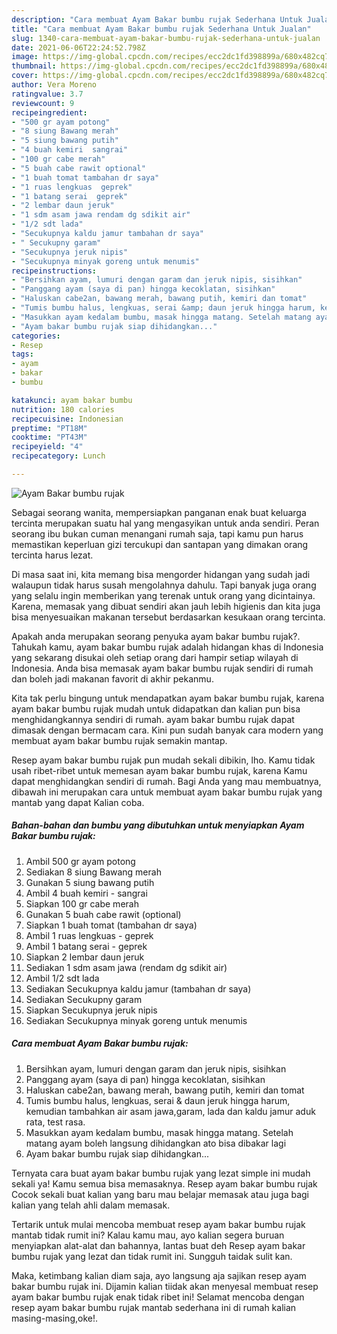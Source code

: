 ```yaml
---
description: "Cara membuat Ayam Bakar bumbu rujak Sederhana Untuk Jualan"
title: "Cara membuat Ayam Bakar bumbu rujak Sederhana Untuk Jualan"
slug: 1340-cara-membuat-ayam-bakar-bumbu-rujak-sederhana-untuk-jualan
date: 2021-06-06T22:24:52.798Z
image: https://img-global.cpcdn.com/recipes/ecc2dc1fd398899a/680x482cq70/ayam-bakar-bumbu-rujak-foto-resep-utama.jpg
thumbnail: https://img-global.cpcdn.com/recipes/ecc2dc1fd398899a/680x482cq70/ayam-bakar-bumbu-rujak-foto-resep-utama.jpg
cover: https://img-global.cpcdn.com/recipes/ecc2dc1fd398899a/680x482cq70/ayam-bakar-bumbu-rujak-foto-resep-utama.jpg
author: Vera Moreno
ratingvalue: 3.7
reviewcount: 9
recipeingredient:
- "500 gr ayam potong"
- "8 siung Bawang merah"
- "5 siung bawang putih"
- "4 buah kemiri  sangrai"
- "100 gr cabe merah"
- "5 buah cabe rawit optional"
- "1 buah tomat tambahan dr saya"
- "1 ruas lengkuas  geprek"
- "1 batang serai  geprek"
- "2 lembar daun jeruk"
- "1 sdm asam jawa rendam dg sdikit air"
- "1/2 sdt lada"
- "Secukupnya kaldu jamur tambahan dr saya"
- " Secukupny garam"
- "Secukupnya jeruk nipis"
- "Secukupnya minyak goreng untuk menumis"
recipeinstructions:
- "Bersihkan ayam, lumuri dengan garam dan jeruk nipis, sisihkan"
- "Panggang ayam (saya di pan) hingga kecoklatan, sisihkan"
- "Haluskan cabe2an, bawang merah, bawang putih, kemiri dan tomat"
- "Tumis bumbu halus, lengkuas, serai &amp; daun jeruk hingga harum, kemudian tambahkan air asam jawa,garam, lada dan kaldu jamur aduk rata, test rasa."
- "Masukkan ayam kedalam bumbu, masak hingga matang. Setelah matang ayam boleh langsung dihidangkan ato bisa dibakar lagi"
- "Ayam bakar bumbu rujak siap dihidangkan..."
categories:
- Resep
tags:
- ayam
- bakar
- bumbu

katakunci: ayam bakar bumbu 
nutrition: 180 calories
recipecuisine: Indonesian
preptime: "PT18M"
cooktime: "PT43M"
recipeyield: "4"
recipecategory: Lunch

---
```



![Ayam Bakar bumbu rujak](https://img-global.cpcdn.com/recipes/ecc2dc1fd398899a/680x482cq70/ayam-bakar-bumbu-rujak-foto-resep-utama.jpg)

Sebagai seorang wanita, mempersiapkan panganan enak buat keluarga tercinta merupakan suatu hal yang mengasyikan untuk anda sendiri. Peran seorang ibu bukan cuman menangani rumah saja, tapi kamu pun harus memastikan keperluan gizi tercukupi dan santapan yang dimakan orang tercinta harus lezat.

Di masa  saat ini, kita memang bisa mengorder hidangan yang sudah jadi walaupun tidak harus susah mengolahnya dahulu. Tapi banyak juga orang yang selalu ingin memberikan yang terenak untuk orang yang dicintainya. Karena, memasak yang dibuat sendiri akan jauh lebih higienis dan kita juga bisa menyesuaikan makanan tersebut berdasarkan kesukaan orang tercinta. 



Apakah anda merupakan seorang penyuka ayam bakar bumbu rujak?. Tahukah kamu, ayam bakar bumbu rujak adalah hidangan khas di Indonesia yang sekarang disukai oleh setiap orang dari hampir setiap wilayah di Indonesia. Anda bisa memasak ayam bakar bumbu rujak sendiri di rumah dan boleh jadi makanan favorit di akhir pekanmu.

Kita tak perlu bingung untuk mendapatkan ayam bakar bumbu rujak, karena ayam bakar bumbu rujak mudah untuk didapatkan dan kalian pun bisa menghidangkannya sendiri di rumah. ayam bakar bumbu rujak dapat dimasak dengan bermacam cara. Kini pun sudah banyak cara modern yang membuat ayam bakar bumbu rujak semakin mantap.

Resep ayam bakar bumbu rujak pun mudah sekali dibikin, lho. Kamu tidak usah ribet-ribet untuk memesan ayam bakar bumbu rujak, karena Kamu dapat menghidangkan sendiri di rumah. Bagi Anda yang mau membuatnya, dibawah ini merupakan cara untuk membuat ayam bakar bumbu rujak yang mantab yang dapat Kalian coba.

<!--inarticleads1-->

##### Bahan-bahan dan bumbu yang dibutuhkan untuk menyiapkan Ayam Bakar bumbu rujak:

1. Ambil 500 gr ayam potong
1. Sediakan 8 siung Bawang merah
1. Gunakan 5 siung bawang putih
1. Ambil 4 buah kemiri - sangrai
1. Siapkan 100 gr cabe merah
1. Gunakan 5 buah cabe rawit (optional)
1. Siapkan 1 buah tomat (tambahan dr saya)
1. Ambil 1 ruas lengkuas - geprek
1. Ambil 1 batang serai - geprek
1. Siapkan 2 lembar daun jeruk
1. Sediakan 1 sdm asam jawa (rendam dg sdikit air)
1. Ambil 1/2 sdt lada
1. Sediakan Secukupnya kaldu jamur (tambahan dr saya)
1. Sediakan  Secukupny garam
1. Siapkan Secukupnya jeruk nipis
1. Sediakan Secukupnya minyak goreng untuk menumis




<!--inarticleads2-->

##### Cara membuat Ayam Bakar bumbu rujak:

1. Bersihkan ayam, lumuri dengan garam dan jeruk nipis, sisihkan
1. Panggang ayam (saya di pan) hingga kecoklatan, sisihkan
1. Haluskan cabe2an, bawang merah, bawang putih, kemiri dan tomat
1. Tumis bumbu halus, lengkuas, serai &amp; daun jeruk hingga harum, kemudian tambahkan air asam jawa,garam, lada dan kaldu jamur aduk rata, test rasa.
1. Masukkan ayam kedalam bumbu, masak hingga matang. Setelah matang ayam boleh langsung dihidangkan ato bisa dibakar lagi
1. Ayam bakar bumbu rujak siap dihidangkan...




Ternyata cara buat ayam bakar bumbu rujak yang lezat simple ini mudah sekali ya! Kamu semua bisa memasaknya. Resep ayam bakar bumbu rujak Cocok sekali buat kalian yang baru mau belajar memasak atau juga bagi kalian yang telah ahli dalam memasak.

Tertarik untuk mulai mencoba membuat resep ayam bakar bumbu rujak mantab tidak rumit ini? Kalau kamu mau, ayo kalian segera buruan menyiapkan alat-alat dan bahannya, lantas buat deh Resep ayam bakar bumbu rujak yang lezat dan tidak rumit ini. Sungguh taidak sulit kan. 

Maka, ketimbang kalian diam saja, ayo langsung aja sajikan resep ayam bakar bumbu rujak ini. Dijamin kalian tiidak akan menyesal membuat resep ayam bakar bumbu rujak enak tidak ribet ini! Selamat mencoba dengan resep ayam bakar bumbu rujak mantab sederhana ini di rumah kalian masing-masing,oke!.

